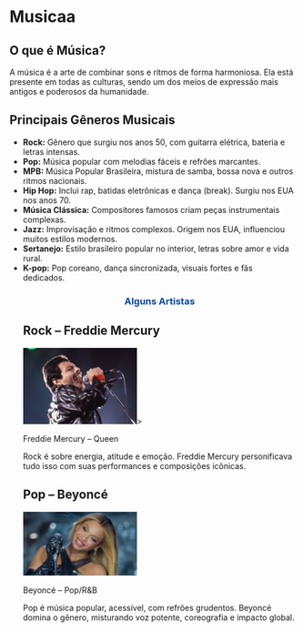  # Musicaa


  <section>
    <div class="card">
      <h2>O que é Música?</h2>
      <p>A música é a arte de combinar sons e ritmos de forma harmoniosa. 
      Ela está presente em todas as culturas, sendo um dos meios de expressão mais antigos e poderosos da humanidade.</p>
    </div>

  <section>
    <div class="card">
      <h2>Principais Gêneros Musicais</h2>
      <ul>
        <li><strong>Rock:</strong> Gênero que surgiu nos anos 50, com guitarra elétrica, bateria e letras intensas.
        <li><strong>Pop:</strong> Música popular com melodias fáceis e refrões marcantes.
        <li><strong>MPB:</strong> Música Popular Brasileira, mistura de samba, bossa nova e outros ritmos nacionais. </li>
        <li><strong>Hip Hop:</strong> Inclui rap, batidas eletrônicas e dança (break). Surgiu nos EUA nos anos 70. 
        <li><strong>Música Clássica:</strong> Compositores famosos criam peças instrumentais complexas.
        <li><strong>Jazz:</strong> Improvisação e ritmos complexos. Origem nos EUA, influenciou muitos estilos modernos.
        <li><strong>Sertanejo:</strong> Estilo brasileiro popular no interior, letras sobre amor e vida rural. 
        <li><strong>K-pop:</strong> Pop coreano, dança sincronizada, visuais fortes e fãs dedicados. 

    
  <h1 style="text-align:center; color:#0d47a1;">Alguns Artistas</h1>


<div class="card">
  <h2>Rock – Freddie Mercury</h2>
  <div class="artist">
    <img src="images (1).jpeg" alt="BTS" width="200">>
    <p>Freddie Mercury – Queen</p>
  </div>
  <p>Rock é sobre energia, atitude e emoção. Freddie Mercury personificava tudo isso com suas performances e composições icônicas.</p>
</div>

<div class="card">
  <h2>Pop – Beyoncé</h2>
  <div class="artist">
    <img src="images (2).jpeg" alt="Beyoncé" width="200">
    <p>Beyoncé – Pop/R&B</p>
  </div>
  <p>Pop é música popular, acessível, com refrões grudentos. Beyoncé domina o gênero, misturando voz potente, coreografia e impacto global.</p>
</div>
